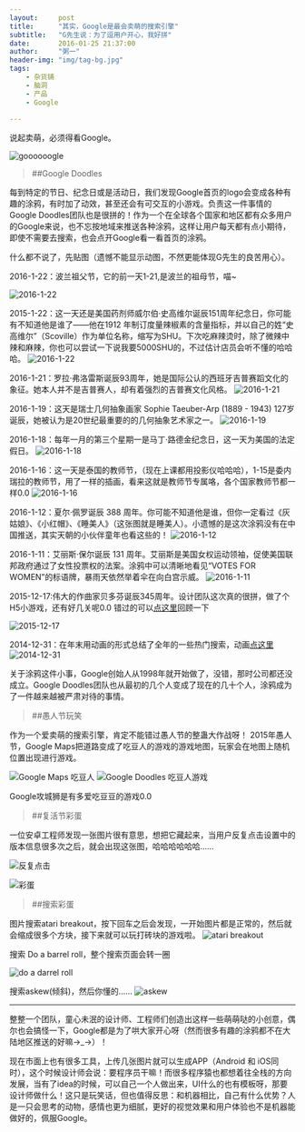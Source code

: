 ```yaml
---
layout:     post
title:      "其实，Google是最会卖萌的搜索引擎"
subtitle:   "G先生说：为了逗用户开心，我好拼"
date:       2016-01-25 21:37:00
author:     "粥一"
header-img: "img/tag-bg.jpg"
tags:
    - 杂货铺
    - 脑洞
    - 产品
    - Google
    
---
```


说起卖萌，必须得看Google。

![goooooogle](/img/in-post/2016-01-25/01.png)

> ##Google Doodles

每到特定的节日、纪念日或是活动日，我们发现Google首页的logo会变成各种有趣的涂鸦，有时加了动效，甚至还会有可交互的小游戏。负责这一件事情的Google Doodles团队也是很拼的！作为一个在全球各个国家和地区都有众多用户的Google来说，也不忘按地域来推送各种涂鸦，这样让用户每天都有点小期待，即使不需要去搜索，也会点开Google看一看首页的涂鸦。
 
什么都不说了，先贴图（遗憾不能显示动图，不然更能体现G先生的良苦用心）。

2016-1-22：波兰祖父节，它的前一天1-21,是波兰的祖母节，喵~

![2016-1-22](/img/in-post/2016-01-25/02.png)

2015-1-22：这一天还是美国药剂师威尔伯·史高维尔诞辰151周年纪念日，你可能有不知道他是谁了——他在1912 年制订度量辣椒素的含量指标，并以自己的姓“史高维尔”（Scoville）作为单位名称，缩写为SHU。下次吃麻辣烫时，除了微辣中辣和麻辣，你也可以尝试一下说我要5000SHU的，不过估计店员会听不懂的哈哈哈。
![2016-1-22](/img/in-post/2016-01-25/03.png)

2016-1-21：罗拉·弗洛雷斯诞辰93周年，她是国际公认的西班牙吉普赛蹈文化的象征。她本人并不是吉普赛人，却有着强烈的吉普赛文化风格。
![2016-1-21](/img/in-post/2016-01-25/04.png)

2016-1-19：这天是瑞士几何抽象画家 Sophie Taeuber-Arp (1889 - 1943) 127岁诞辰，她被认为是20世纪最重要的的几何抽象艺术家之一。
![2016-1-19](/img/in-post/2016-01-25/05.png)


2016-1-18：每年一月的第三个星期一是马丁·路德金纪念日，这一天为美国的法定假日。
![2016-1-18](/img/in-post/2016-01-25/06.png)

2016-1-16：这一天是泰国的教师节，（现在上课都用投影仪哈哈哈），1-15是委内瑞拉的教师节，用了一样的插画，看来这就是教师节专属咯，各个国家教师节都一样0.0
![2016-1-16](/img/in-post/2016-01-25/07.png)

2016-1-12：夏尔·佩罗诞辰 388 周年。你可能不知道他是谁，但你一定看过《灰姑娘》、《小红帽》、《睡美人》（这张图就是睡美人）。小遗憾的是这次涂鸦没有在中国推送，其实天朝的小伙伴童年也看这些的！
![2016-1-12](/img/in-post/2016-01-25/08.png)

2016-1-11：艾丽斯·保尔诞辰 131 周年。艾丽斯是美国女权运动领袖，促使美国联邦政府通过了女性投票权的法案。涂鸦中可以清晰地看见“VOTES FOR WOMEN”的标语牌，暴雨天依然举着伞在向白宫示威。
![2016-1-11](/img/in-post/2016-01-25/09.png)


2015-12-17:伟大的作曲家贝多芬诞辰345周年。设计团队这次真的很拼，做了个H5小游戏，还有好几关呢0.0 错过的可以[点这里](http://www.google.com/logos/2015/beethoven15/beethoven15.html?hl=zh_CN)回顾一下

![2015-12-17](/img/in-post/2016-01-25/10.png)

2014-12-31：在年末用动画的形式总结了全年的一些热门搜索，动画[点这里](http://lh3.googleusercontent.com/JiW66nW0ES3rXbUCA_65a7AlPQQ143v57SrETpxvJ1ZEOoe3ydlZPavIQz9C_cNw5aTk1pzwsGaKsY6-se27BNKKHMk4tPLOIVuGdtpn=s660)
![2014-12-31](/img/in-post/2016-01-25/11.png)

关于涂鸦这件小事，Google创始人从1998年就开始做了，没错，那时公司都还没成立。Google Doodles团队也从最初的几个人变成了现在的几十个人，涂鸦成为了一件越来越被严肃对待的事情。

>##愚人节玩笑

作为一个爱卖萌的搜索引擎，肯定不能错过愚人节的整蛊大作战呀！
2015年愚人节，Google Maps把道路变成了吃豆人的游戏的游戏地图，玩家会在地图上随机位置出现进行游戏。


![Google Maps 吃豆人](/img/in-post/2016-01-25/12.png)
![Google Doodles 吃豆人游戏](/img/in-post/2016-01-25/13.png)

Google攻城狮是有多爱吃豆豆的游戏0.0
>##复活节彩蛋

一位安卓工程师发现一张图片很有意思，想把它藏起来，当用户反复点击设置中的版本信息很多次之后，就会出现这张图，哈哈哈哈哈哈……

![反复点击](/img/in-post/2016-01-25/14.png)


![彩蛋](/img/in-post/2016-01-25/15.png)
>##搜索彩蛋

图片搜索atari breakout，按下回车之后会发现，一开始图片都是正常的，然后就会缩成很多个方块，接下来就可以玩打砖块的游戏啦。
![atari breakout](/img/in-post/2016-01-25/16.png)

搜索 Do a  barrel roll，整个搜索页面会转一圈



![do a darrel roll](/img/in-post/2016-01-25/17.png)

搜索askew(倾斜)，然后你懂的……
![askew](/img/in-post/2016-01-25/18.png)
___
整整一个团队，童心未泯的设计师、工程师们创造出这样一些萌萌哒的小创意，偶尔也会搞怪一下，Google都是为了哄大家开心呀（然而很多有趣的涂鸦都不在大陆地区推送的好嘛→_→）！

现在市面上也有很多工具，上传几张图片就可以生成APP（Android 和 iOS同时），这个时候设计师会说：要程序员干嘛！而很多程序猿也都想着往全栈的方向发展，当有了idea的时候，可以自己一个人做出来，UI什么的也有模板呀，那要设计师做什么！这只是玩笑话，但也值得反思：和机器相比，自己有什么优势？人是一只会思考的动物，感情也更为细腻，更好的视觉效果和用户体验也不是机器能做好的，佩服Google。